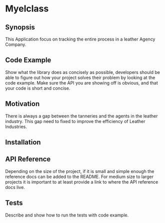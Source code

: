 # Myelclass
## Synopsis
  This Application focus on tracking the entire process in a leather Agency Company.
## Code Example

Show what the library does as concisely as possible, developers should be able to figure out how your project solves their problem by looking at the code example. Make sure the API you are showing off is obvious, and that your code is short and concise.
## Motivation
There is always a gap between the tanneries and the agents in the leather industry. This gap need to fixed to improve the efficiency 
of Leather Industries.

## Installation



## API Reference
Depending on the size of the project, if it is small and simple enough the reference docs can be added to the README. For medium size to larger projects it is important to at least provide a link to where the API reference docs live.

## Tests
Describe and show how to run the tests with code example.


